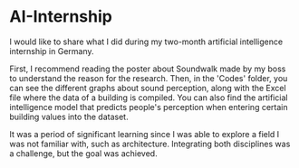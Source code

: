 # AI-Internship
I would like to share what I did during my two-month artificial intelligence internship in Germany.

First, I recommend reading the poster about Soundwalk made by my boss to understand the reason for the research. Then, in the 'Codes' folder, you can see the different graphs about sound perception, along with the Excel file where the data of a building is compiled. You can also find the artificial intelligence model that predicts people's perception when entering certain building values into the dataset.

It was a period of significant learning since I was able to explore a field I was not familiar with, such as architecture. Integrating both disciplines was a challenge, but the goal was achieved.
